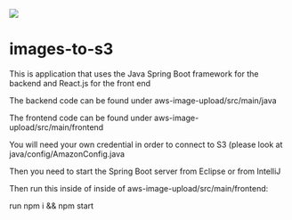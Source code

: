 ![](aws-image-upload/images/Capture)
# images-to-s3
This is application that uses the Java Spring Boot framework for the backend and React.js for the front end

The backend code can be found under aws-image-upload/src/main/java

The frontend code can be found under aws-image-upload/src/main/frontend


You will need your own credential in order to connect to S3 (please look at java/config/AmazonConfig.java

Then you need to start the Spring Boot server from Eclipse or from IntelliJ

Then run this inside of inside of aws-image-upload/src/main/frontend: 

run npm i && npm start 
